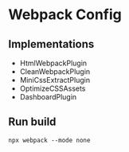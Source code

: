 # Webpack Config

## Implementations

- HtmlWebpackPlugin
- CleanWebpackPlugin
- MiniCssExtractPlugin
- OptimizeCSSAssets
- DashboardPlugin

## Run build

`npx webpack --mode none`
